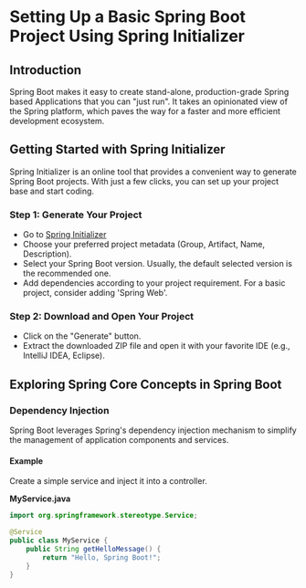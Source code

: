 # Setting Up a Basic Spring Boot Project Using Spring Initializer

## Introduction
Spring Boot makes it easy to create stand-alone, production-grade Spring based Applications that you can "just run". It takes an opinionated view of the Spring platform, which paves the way for a faster and more efficient development ecosystem.

## Getting Started with Spring Initializer
Spring Initializer is an online tool that provides a convenient way to generate Spring Boot projects. With just a few clicks, you can set up your project base and start coding.

### Step 1: Generate Your Project
- Go to [Spring Initializer](https://start.spring.io/)
- Choose your preferred project metadata (Group, Artifact, Name, Description).
- Select your Spring Boot version. Usually, the default selected version is the recommended one.
- Add dependencies according to your project requirement. For a basic project, consider adding 'Spring Web'.

### Step 2: Download and Open Your Project
- Click on the "Generate" button.
- Extract the downloaded ZIP file and open it with your favorite IDE (e.g., IntelliJ IDEA, Eclipse).

## Exploring Spring Core Concepts in Spring Boot

### Dependency Injection
Spring Boot leverages Spring's dependency injection mechanism to simplify the management of application components and services.

#### Example
Create a simple service and inject it into a controller.

**MyService.java**
```java
import org.springframework.stereotype.Service;

@Service
public class MyService {
    public String getHelloMessage() {
        return "Hello, Spring Boot!";
    }
}

